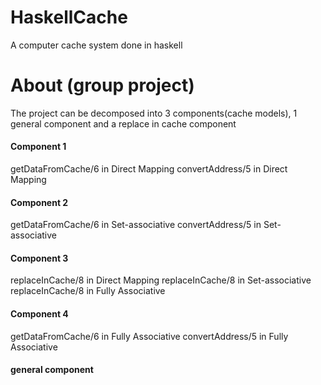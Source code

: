 # HaskellCache
A computer cache system done in haskell
# About (group project)
The project can be decomposed into 3 components(cache models), 1 general component and a replace in cache component
#### Component 1
getDataFromCache/6 in Direct Mapping
convertAddress/5 in Direct Mapping
#### Component 2
getDataFromCache/6 in Set-associative
convertAddress/5 in Set-associative
#### Component 3
replaceInCache/8 in Direct Mapping
replaceInCache/8 in Set-associative
replaceInCache/8 in Fully Associative
#### Component 4
getDataFromCache/6 in Fully Associative
convertAddress/5 in Fully Associative
#### general component

